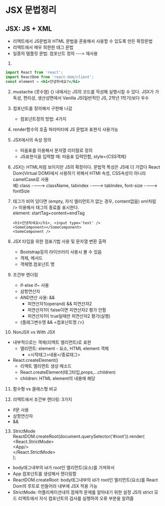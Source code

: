 # JSX 문법정리
## JSX: JS + XML
- 리액트에서 JS문법과 HTML 문법을 혼용해서 사용할 수 있도록 만든 확장문법
- 리액트에서 매우 희한한 태그 문법
- 일종의 템플릿 문법: 컴포넌트 정의 ---> 재사용

1.
```jsx
import React from 'react';
import ReactDom from 'react-dom/client';
const element = <h1>안녕하세요?</h1>
```

2. mustache (콧수염) {} 내에서는 JS의 코드를 작성해 실행시킬 수 있다.
   JSX가 가독성, 편리성, 생산성면에서 Vanilla JS(일반적인 JS, 2학년 1학기)보다 우수
3. 컴포넌트를 정의해서 구현해 나감
   - 컴포넌트정의 방법: 4가지
4. render함수의 호출 파라미터에 JS 문법과 표현식 사용가능
5. JSX에서의 속성 정의
   - 따옴표를 이용해서 문자열 리터럴로 정의
   - JS표현식을 입력할 때: 따옴표 입력안함, style={CSS객체}
6. JSX는 HTML처럼 보이지만 JS의 확장이다.
   문법적 특성은 JS에 더 가깝다
   React Dom(Virtual DOM)에서 사용하기 위해서 HTMl 속성, CSS속성이 아니라 camelCase로 사용  
   예) class ----> className, tabindex ----> tabIndex, font-size ----> fontSize
7. 태그가 비어 있다면 (empty, 자식 엘리먼트가 없는 경우, content없음)
   xml처럼 /> 이용해서 태그의 종료를 표시한다.  
   element: startTag+content+endTag

   `<h1>안녕하세요</h1>, <input type='text' />`<br>
   `<SomeComponent></SomeComponent>`<br>
   `<SomeComponent />`

8. JSX 타입을 위한 점표기법 사용 및 문자열 변환 출력
   - Bootstrap등의 라이브러리 사용시 볼 수 있음
   - 객체, 메서드
   - 객체명.컴포넌트 명
9. 조건부 렌더링
   - if-else if~ 사용
   - 삼항연산자
   - AND연산 사용: &&
      - 피연산자1(operand) && 피연산자2
      - 피연산자1이 false이면 피연산자2 평가 안함
      - 피연산자1이 true일때만 피연산자2 평가(실행)
   - {플래그변수명 && <컴포넌트명 />}
10. NonJSX vs With JSX
- 내부적으로는 객체(리액트 엘리먼트)로 표현
   - 엘리먼트: element - 요소, HTML element 객체
      - <시작태그>내용</종료태그>
- React.createElement()
   - 리액트 엘리먼트 생성 메소드
   - React.createElement(태그타입,props,...children)
   - children: HTML element의 내용에 해당

11. 함수형 vs 클래스형 비교

12. 리액트에서 조건부 렌더링: 3가지
- if문 사용
- 삼항연산자
- &&

13. StrictMode
ReactDOM.createRoot(document.querySelector('#root')).render(  
   \<React.StrictMode>  
      \<App/>  
   \</React.StrictMode>  
);
- body태그내부의 id가 root인 엘리먼트(요소)를 가져와서
- App 컴포넌트를 생성해서 렌더링함
- ReactDOM.createRoot: body태그내부의 id가 root인 엘리먼트(요소)를 
    React Dom의 루트로 만들어라
    내부에 JSX 적용 가능
- StrictMode: 어플리케이션내의 잠재적 문제를 알아내기 위한 설정
  JS의 strict 모드
  리액트에서 자식 컴포넌트의 검사를 실행하여 오류 부분을 알려줌